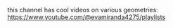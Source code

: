 this channel has cool videos on various geometries: https://www.youtube.com/@evamiranda4275/playlists

